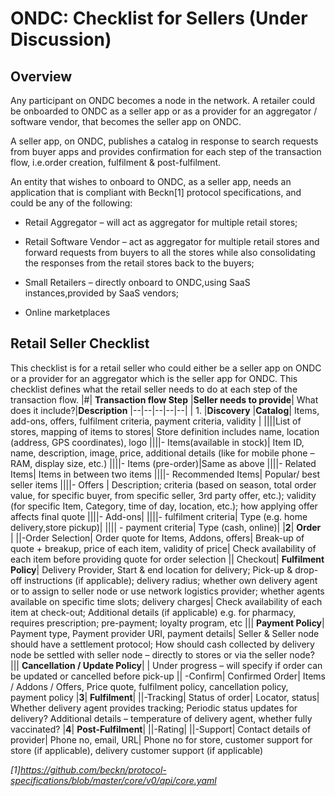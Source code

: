 # ONDC: Checklist for Sellers (Under Discussion)

## Overview
Any participant on ONDC becomes a node in the network. A retailer could be onboarded to ONDC as a seller app or as a provider for an aggregator / software vendor, that becomes the seller app on ONDC.

A seller app, on ONDC, publishes a catalog in response to search requests from buyer apps and provides confirmation for each step of the transaction flow, i.e.order creation, fulfilment & post-fulfilment.

An entity that wishes to onboard to ONDC, as a seller app, needs an application that is compliant with Beckn[1] protocol specifications, and could be any of the following:
-   Retail Aggregator – will act as aggregator for multiple retail stores;
    
-   Retail Software Vendor – act as aggregator for multiple retail stores and forward requests from buyers to all the stores while also consolidating the responses from the retail stores back to the buyers;
    
-   Small Retailers – directly onboard to ONDC,using SaaS instances,provided by SaaS vendors;
    
-   Online marketplaces
## Retail Seller Checklist
This checklist is for a retail seller who could either be a seller app on ONDC or a provider for an aggregator which is the seller app for ONDC. This checklist defines what the retail seller needs to do at each step of the transaction flow.
|#| **Transaction flow Step** |**Seller needs to provide**| What does it include?|**Description** 
|--|--|--|--|--|
| 1. |**Discovery**  |**Catalog**| Items, add-ons, offers, fulfilment criteria, payment criteria, validity | 
||||List of stores, mapping of items to stores| Store definition includes name, location (address, GPS coordinates), logo
||||- Items(available in stock)| Item ID, name, description, image, price, additional details (like for mobile phone – RAM, display size, etc.)
||||- Items (pre-order)|Same as above
||||- Related Items| Items in between two items
||||- Recommended Items| Popular/ best seller items
||||- Offers | Description; criteria (based on season, total order value, for specific buyer, from specific seller, 3rd party offer, etc.); validity (for specific Item, Category, time of day, location, etc.); how applying offer affects final quote
||||- Add-ons|
||||- fulfilment criteria| Type (e.g. home delivery,store pickup)|
|||| - payment criteria| Type (cash, online)|
|**2**| **Order** |
||-Order Selection| Order quote for Items, Addons, offers| Break-up of quote + breakup, price of each item, validity of price| Check availability of each item before providing quote for order selection
|| Checkout| **Fulfilment Policy**| Delivery Provider, Start & end location for delivery; Pick-up & drop-off instructions (if applicable); delivery radius; whether own delivery agent or to assign to seller node or use network logistics provider; whether agents available on specific time slots; delivery charges| Check availability of each item at check-out; Additional details (if applicable) e.g. for pharmacy, requires prescription; pre-payment; loyalty program, etc
||| **Payment Policy**| Payment type, Payment provider URI, payment details|  Seller & Seller node should have a settlement protocol; How should cash collected by delivery node be settled with seller node – directly to stores or via the seller node?
||| **Cancellation / Update Policy**| | Under progress – will specify if order can be updated or cancelled before pick-up
|| -Confirm| Confirmed Order| Items / Addons / Offers, Price quote, fulfilment policy, cancellation policy, payment policy
|**3**| **Fulfilment**|
||-Tracking| Status of order| Locator, status| Whether delivery agent provides tracking; Periodic status updates for delivery? Additional details – temperature of delivery agent, whether fully vaccinated?
|**4**| **Post-Fulfilment**|
||-Rating|
||-Support| Contact details of provider| Phone no, email, URL| Phone no for store, customer support for store (if applicable), delivery customer support (if applicable)

*[1]https://github.com/beckn/protocol-specifications/blob/master/core/v0/api/core.yaml*

